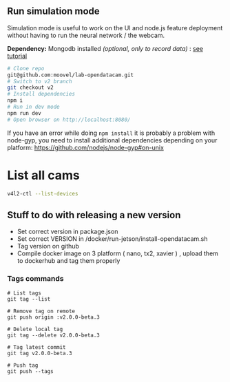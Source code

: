 ## Run simulation mode

Simulation mode is useful to work on the UI and node.js feature deployment without having to run the neural network / the webcam.

**Dependency:** Mongodb installed _(optional, only to record data)_ : [see tutorial](https://docs.mongodb.com/manual/installation/#mongodb-community-edition)

```bash
# Clone repo
git@github.com:moovel/lab-opendatacam.git
# Switch to v2 branch
git checkout v2
# Install dependencies
npm i
# Run in dev mode
npm run dev
# Open browser on http://localhost:8080/
```

If you have an error while doing `npm install` it is probably a problem with node-gyp, you need to install additional dependencies depending on your platform: https://github.com/nodejs/node-gyp#on-unix

# List all cams

```bash
v4l2-ctl --list-devices
```

## Stuff to do with releasing a new version

- Set correct version in package.json
- Set correct VERSION in /docker/run-jetson/install-opendatacam.sh
- Tag version on github
- Compile docker image on 3 platform ( nano, tx2, xavier ) , upload them to dockerhub and tag them properly


### Tags commands

```
# List tags
git tag --list

# Remove tag on remote
git push origin :v2.0.0-beta.3

# Delete local tag
git tag --delete v2.0.0-beta.3

# Tag latest commit
git tag v2.0.0-beta.3

# Push tag
git push --tags
```
